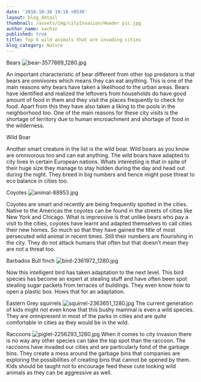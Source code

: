 ```yaml
---
date: '2018-10-30 19:18 +0530'
layout: blog_detail
thumbnail: /assets/img/cityInvasion/Header pic.jpg
author_name: sachin
published: true
title: Top 6 wild animals that are invading cities
blog_category: Nature
---
```

Bears
![bear-3577869_1280.jpg]({{site.baseurl}}/assets/img/cityInvasion/bear-3577869_1280.jpg)

An important characteristic of bear different from other top predators is that bears are omnivores which means they can eat anything.  This is one of the main reasons why bears have taken a likelihood to the urban areas. Bears have identified and realized the leftovers from households do have good amount of food in them and they visit the places frequently to check for food. Apart from this they have also taken a liking to the pools in the neighborhood too. One of the main reasons for these city visits is the shortage of territory due to human encroachment and shortage of food in the wilderness.

Wild Boar

Another smart creature in the list is the wild boar. Wild boars as you know are omnivorous too and can eat anything. The wild boars have adapted to city lives in certain European nations. Whats interesting is that in spite of their huge size they manage to stay hidden during the day and head out during the night. They breed in big numbers and hence might pose threat to eco balance in cities too.


Coyotes
![animal-88953.jpg]({{site.baseurl}}/assets/img/cityInvasion/animal-88953.jpg)

Coyotes are smart and recently are being frequently  spotted in the cities. Native to the Americas the coyotes can be found in the streets of cities like New York and Chicago. What is impressive is that unlike bears who pay a visit to the cities, coyotes have learnt and adapted themselves to call cities their new homes. So much so that they have gained the title of most persecuted wild animal in recent times. Still their numbers are flourishing in the city. They do not attack humans that often but that doesn’t mean they are not a threat too.


Barbados Bull finch
![bird-2361972_1280.jpg]({{site.baseurl}}/assets/img/cityInvasion/bird-2361972_1280.jpg)

Now this intelligent bird has taken adaptation to the next level. This bird species has become an expert at stealing stuff and have often been spot stealing sugar packets from terraces of buildings. They even know how to open a plastic box. Hows that for an adaptation.

Eastern Grey squirrels
![squirrel-2363651_1280.jpg]({{site.baseurl}}/assets/img/cityInvasion/squirrel-2363651_1280.jpg)
The current generation of kids might not even know that this bushy mammal is even a wild species. They are omnipresent in most of the parks in cities and are quite comfortable in cities as they would be in the wild.

Raccoons
![piglet-2256293_1280.jpg]({{site.baseurl}}/assets/img/cityInvasion/piglet-2256293_1280.jpg)
When it comes to city invasion there is no way any other species can take the top spot than the raccoon. The raccoons have invaded our cities and are particularly fond of the garbage bins. They create a mess around the garbage bins that companies are exploring the possibilities of creating bins that cannot be opened by them. Kids should be taught not to encourage feed these cute looking wild animals as they can be aggressive as well.

